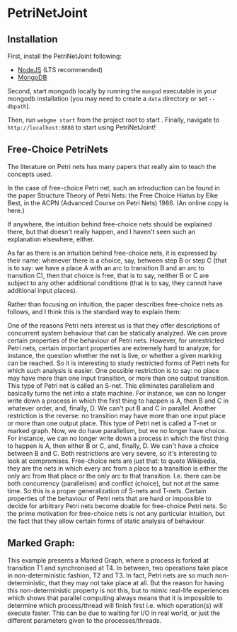 # PetriNetJoint
## Installation
First, install the PetriNetJoint following:
- [NodeJS](https://nodejs.org/en/) (LTS recommended)
- [MongoDB](https://www.mongodb.com/)

Second, start mongodb locally by running the `mongod` executable in your mongodb installation (you may need to create a `data` directory or set `--dbpath`).

Then, run `webgme start` from the project root to start . Finally, navigate to `http://localhost:8888` to start using PetriNetJoint!


## Free-Choice PetriNets
The literature on Petri nets has many papers that really aim to teach the concepts used.

In the case of free-choice Petri net, such an introduction can be found in the paper Structure Theory of Petri Nets: the Free Choice Hiatus by Eike Best, in the ACPN (Advanced Course on Petri Nets) 1986. (An online copy is here.)

If anywhere, the intuition behind free-choice nets should be explained there, but that doesn't really happen, and I haven't seen such an explanation elsewhere, either.

As far as there is an intuition behind free-choice nets, it is expressed by their name: whenever there is a choice, say, between step B or step C (that is to say: we have a place A with an arc to transition B and an arc to transition C), then that choice is free, that is to say, neither B or C are subject to any other additional conditions (that is to say, they cannot have additional input places).

Rather than focusing on intuition, the paper describes free-choice nets as follows, and I think this is the standard way to explain them:

One of the reasons Petri nets interest us is that they offer descriptions of concurrent system behaviour that can be statically analyzed. We can prove certain properties of the behaviour of Petri nets.
However, for unrestricted Petri nets, certain important properties are extremely hard to analyze; for instance, the question whether the net is live, or whether a given marking can be reached. So it is interesting to study restricted forms of Petri nets for which such analysis is easier.
One possible restriction is to say: no place may have more than one input transition, or more than one output transition. This type of Petri net is called an S-net. This eliminates parallelism and basically turns the net into a state machine. For instance, we can no longer write down a process in which the first thing to happen is A, then B and C in whatever order, and, finally, D. We can't put B and C in parallel.
Another restriction is the reverse: no transition may have more than one input place or more than one output place. This type of Petri net is called a T-net or marked graph. Now, we do have parallelism, but we no longer have choice. For instance, we can no longer write down a process in which the first thing to happen is A, then either B or C, and, finally, D. We can't have a choice between B and C.
Both restrictions are very severe, so it's interesting to look at compromises. Free-choice nets are just that: to quote Wikipedia, they are the nets in which every arc from a place to a transition is either the only arc from that place or the only arc to that transition. I.e. there can be both concurrency (parallelism) and conflict (choice), but not at the same time. So this is a proper generalization of S-nets and T-nets.
Certain properties of the behaviour of Petri nets that are hard or impossible to decide for arbitrary Petri nets become doable for free-choice Petri nets.
So the prime motivation for free-choice nets is not any particular intuition, but the fact that they allow certain forms of static analysis of behaviour.


## Marked Graph:
This example presents a Marked Graph, where a process is forked at transition T1 and synchronised at T4. In between, two operations take place in non-deterministic fashion, T2 and T3. In fact, Petri nets are so much non-deterministic, that they may not take place at all. But the reason for having this non-deterministic property is not this, but to mimic real-life experiences which shows that parallel computing always means that it is impossible to determine which process/thread will finish first i.e. which operation(s) will execute faster. This can be due to waiting for I/O in real world, or just the different parameters given to the processes/threads.